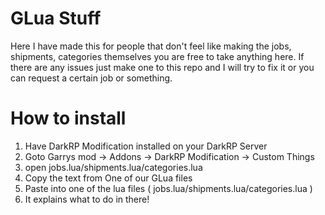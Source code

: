# GLua Stuff
Here I have made this for people that don't feel like making the jobs, shipments, categories themselves you are free to take anything here. If there are any issues just make one to this repo and I will try to fix it or you can request a certain job or something.

# How to install

1. Have DarkRP Modification installed on your DarkRP Server
2. Goto Garrys mod -> Addons -> DarkRP Modification -> Custom Things
3. open jobs.lua/shipments.lua/categories.lua
4. Copy the text from One of our GLua files
5. Paste into one of the lua files ( jobs.lua/shipments.lua/categories.lua )
6. It explains what to do in there!

